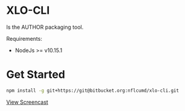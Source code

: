 # XLO-CLI
Is the AUTHOR packaging tool.

Requirements:
* NodeJs >= v10.15.1

# Get Started

```sh
npm install -g git+https://git@bitbucket.org:nflcumd/xlo-cli.git
```

[View Screencast](https://asciinema.org/a/cnAU8st4rLrZ0enjdEBM1uGRg)

